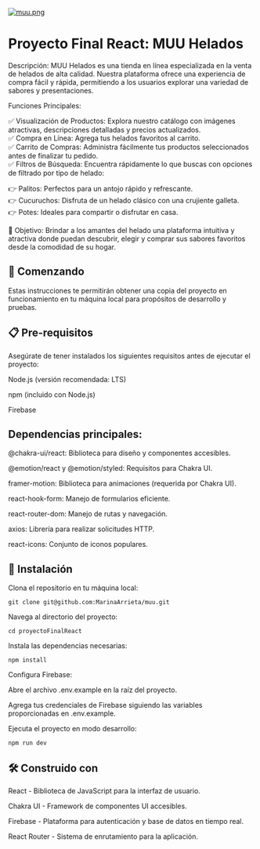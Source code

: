 [![muu.png](https://i.postimg.cc/L8cbxvcG/muu.png)](https://postimg.cc/MnY5T0KY)


# Proyecto Final React: MUU Helados

Descripción:
MUU Helados es una tienda en línea especializada en la venta de helados de alta calidad. Nuestra plataforma ofrece una experiencia de compra fácil y rápida, permitiendo a los usuarios explorar una variedad de sabores y presentaciones.

Funciones Principales:  

✅ Visualización de Productos: Explora nuestro catálogo con imágenes atractivas, descripciones detalladas y precios actualizados.  
✅ Compra en Línea: Agrega tus helados favoritos al carrito.  
✅ Carrito de Compras: Administra fácilmente tus productos seleccionados antes de finalizar tu pedido.  
✅ Filtros de Búsqueda: Encuentra rápidamente lo que buscas con opciones de filtrado por tipo de helado:  

👉 Palitos: Perfectos para un antojo rápido y refrescante.  
👉 Cucuruchos: Disfruta de un helado clásico con una crujiente galleta.  
👉 Potes: Ideales para compartir o disfrutar en casa.  

💪 Objetivo:
Brindar a los amantes del helado una plataforma intuitiva y atractiva donde puedan descubrir, elegir y comprar sus sabores favoritos desde la comodidad de su hogar.

## 🚀 Comenzando

Estas instrucciones te permitirán obtener una copia del proyecto en funcionamiento en tu máquina local para propósitos de desarrollo y pruebas.

## 📋 Pre-requisitos

Asegúrate de tener instalados los siguientes requisitos antes de ejecutar el proyecto:

Node.js (versión recomendada: LTS)

npm (incluido con Node.js)

Firebase

## Dependencias principales:

@chakra-ui/react: Biblioteca para diseño y componentes accesibles.

@emotion/react y @emotion/styled: Requisitos para Chakra UI.

framer-motion: Biblioteca para animaciones (requerida por Chakra UI).

react-hook-form: Manejo de formularios eficiente.

react-router-dom: Manejo de rutas y navegación.

axios: Librería para realizar solicitudes HTTP.

react-icons: Conjunto de iconos populares.


## 🔧 Instalación

Clona el repositorio en tu máquina local:

```git clone git@github.com:MarinaArrieta/muu.git```


Navega al directorio del proyecto:

```cd proyectoFinalReact```

Instala las dependencias necesarias:

```npm install```

Configura Firebase:

Abre el archivo .env.example en la raíz del proyecto.

Agrega tus credenciales de Firebase siguiendo las variables proporcionadas en .env.example.

Ejecuta el proyecto en modo desarrollo:

```npm run dev```

## 🛠️ Construido con

React - Biblioteca de JavaScript para la interfaz de usuario.

Chakra UI - Framework de componentes UI accesibles.

Firebase - Plataforma para autenticación y base de datos en tiempo real.

React Router - Sistema de enrutamiento para la aplicación.
